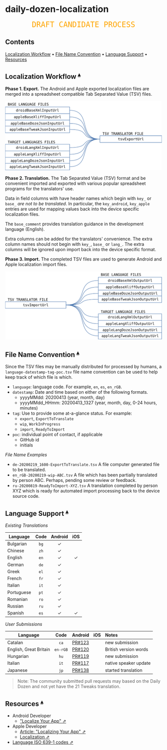 # daily-dozen-localization

<center><span style="font-family:'DejaVu Sans Mono','Andale Mono',Courier,Monaco,'Courier New',monospace; color: orange; font-size: 18pt;">DRAFT CANDIDATE PROCESS</span></center>

## Contents <a id="contents"></a>
[Localization Workflow](#localization-workflow-) •
[File Name Convention](#file-name-convention-) •
[Language Support](#language-support-) •
[Resources](#resources-)

## Localization Workflow <a id="localization-workflow-"></a><sup>[▴](#contents)</sup>

**Phase 1. Export.** The Android and Apple exported localization files are merged into a spreadsheet compatible Tab Separated Value (TSV) files.

![](README_files/_DDLocalizer_Overview_export.svg)

**Phase 2. Translation.** The Tab Separated Value (TSV) format and be convenient imported and exported with various popular spreadsheet programs for the translators' use.

Data in field columns with have header names which begin with `key_` or `base_` _are not to be translated_. In particular, the `key_android`, `key_apple` entries are used for mapping values back into the device specific localization files.

The `base_comment` provides translation guidance in the development language (English). 

Extra columns can be added for the translators' convenience. The extra column names should not begin with `key_`, `base_` or `lang_`. The extra columns will be ignored upon import back into the device specific format.

**Phase 3. Import.** The completed TSV files are used to generate Android and Apple localization import files.

![](README_files/_DDLocalizer_Overview_import.svg)

## File Name Convention <a id="file-name-convention-"></a><sup>[▴](#contents)</sup>
 
Since the TSV files may be manually distributed for processed by humans, a `language-datestamp-tag-poc.tsv` file name convention can be used to help keep track of which file is which.

* `language`: language code. For example, `en`, `es`, `en_rGB`.
* `datestamp`: Date and time based on either of the following formats.
     * yyyyMMdd: 20200413 (year, month, day)
     * yyyyMMdd_HHmm:  20200413_1327 (year, month, day, 0-24 hours, minutes)
* `tag`: Use to provide some at-a-glance status. For example:
    * `export`, `ExportToTranslate`
    * `wip`, `WorkInProgress`
    * `import`, `ReadyToImport` 
* `poc`: individual point of contact, if applicable
    * GitHub id
    * initials

_File Name Examples_

* `de-20200219_1600-ExportToTranslate.tsv` A file computer generated file to be translated.
* `en_rGB-20200219-wip-ABC.tsv` A file which has been partially translated by person ABC. Perhaps, pending some review or feedback. 
* `ru-20200819-ReadyToImport-XYZ.tsv` A translation completed by person XYZ which is ready for automated import processing back to the device source code.

## Language Support <a id="language-support-"></a><sup>[▴](#contents)</sup>

_Existing Translations_

| Language    | Code | Android | iOS |
|-------------|:----:|:-------:|:------:|
| Bulgarian   | `bg` | ✓       |        |
| Chinese     | `zh` | ✓       |        |
| English     | `en` | ✓       | ✓
| German      | `de` | ✓       |        |
| Greek       | `el` | ✓       |        |
| French      | `fr` | ✓       |        |
| Italian     | `it` | ✓       |        |
| Portuguese  | `pt` | ✓       |        |
| Romanian    | `ro` | ✓       |        |
| Russian     | `ru` | ✓       |        |
| Spanish     | `es` | ✓       | ✓      |  

_User Submissions_

| Language|Code|Android|iOS| Notes
|---------|:--:|:--:|:--:|:-------
| Catalan                | `ca`   | [PR#123][] |        | new submission
| English, Great Britain |`en-rGB`| [PR#120][] |        | British version words
| Hungarian              | `hu`   | [PR#119][] |        | new submission
| Italian                | `it`   | [PR#117][] |        | native speaker update
| Japanese               | `jp`   | [PR#138][] |        | started translation

[PR#117]:https://github.com/nutritionfactsorg/daily-dozen-android/pull/117
[PR#119]:https://github.com/nutritionfactsorg/daily-dozen-android/pull/119
[PR#120]:https://github.com/nutritionfactsorg/daily-dozen-android/pull/120
[PR#123]:https://github.com/nutritionfactsorg/daily-dozen-android/pull/123
[PR#138]:https://github.com/nutritionfactsorg/daily-dozen-android/pull/138

> Note: The community submitted pull requests may based on the Daily Dozen and not yet have the 21 Tweaks translation.

## Resources <a id="resources-"></a><sup>[▴](#contents)</sup>

* Android Developer
    * ["Localize Your App" ⇗](https://developer.android.com/guide/topics/resources/localization)
* Apple Developer 
    * [Article: "Localizing Your App" ⇗](https://developer.apple.com/documentation/xcode/localizing_your_app)
    * [Localization ⇗](https://developer.apple.com/localization/)
* [Language ISO 639-1 codes ⇗](https://en.wikipedia.org/wiki/List_of_ISO_639-1_codes)